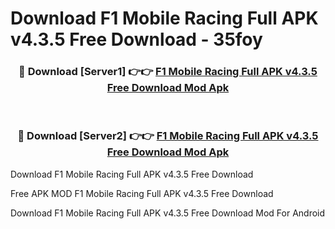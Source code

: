 # Download F1 Mobile Racing Full APK v4.3.5 Free Download - 35foy



<div align="center">
<h3>🔴 Download [Server1] 👉👉 <a href="https://momento.my/?title=F1_Mobile_Racing_Full_APK_v4.3.5_Free_Download">F1 Mobile Racing Full APK v4.3.5 Free Download Mod Apk</a></h3><br>

<h3>🔴 Download [Server2] 👉👉 <a href="https://momento.my/?title=F1_Mobile_Racing_Full_APK_v4.3.5_Free_Download">F1 Mobile Racing Full APK v4.3.5 Free Download Mod Apk</a></h3>
</div>



Download F1 Mobile Racing Full APK v4.3.5 Free Download 

Free APK MOD F1 Mobile Racing Full APK v4.3.5 Free Download 

Download F1 Mobile Racing Full APK v4.3.5 Free Download Mod For Android

